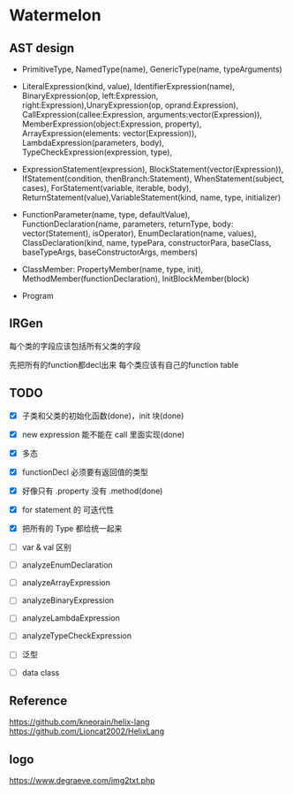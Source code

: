 # Watermelon

## AST design

- PrimitiveType, NamedType(name), GenericType(name, typeArguments)

- LiteralExpression(kind, value), IdentifierExpression(name), BinaryExpression(op, left:Expression, right:Expression),UnaryExpression(op, oprand:Expression), CallExpression(callee:Expression, arguments:vector(Expression)), MemberExpression(object:Expression, property), ArrayExpression(elements: vector(Expression)), LambdaExpression(parameters, body), TypeCheckExpression(expression, type),

- ExpressionStatement(expression), BlockStatement(vector(Expression)), IfStatement(condition, thenBranch:Statement), WhenStatement(subject, cases), ForStatement(variable, iterable, body), ReturnStatement(value),VariableStatement(kind, name, type, initializer)

- FunctionParameter(name, type, defaultValue), FunctionDeclaration(name, parameters, returnType, body: vector(Statement), isOperator), EnumDeclaration(name, values), ClassDeclaration(kind, name, typePara, constructorPara, baseClass, baseTypeArgs, baseConstructorArgs, members)

- ClassMember: PropertyMember(name, type, init), MethodMember(functionDeclaration), InitBlockMember(block)

- Program

## IRGen
每个类的字段应该包括所有父类的字段

先把所有的function都decl出来
每个类应该有自己的function table

## TODO
- [x] 子类和父类的初始化函数(done)，init 块(done)
- [x] new expression 能不能在 call 里面实现(done)
- [x] 多态
- [x] functionDecl 必须要有返回值的类型
- [x] 好像只有 .property 没有 .method(done)
- [x] for statement 的 可迭代性

- [x] 把所有的 Type 都给统一起来


- [ ] var & val 区别
- [ ] analyzeEnumDeclaration
- [ ] analyzeArrayExpression
- [ ] analyzeBinaryExpression
- [ ] analyzeLambdaExpression
- [ ] analyzeTypeCheckExpression
- [ ] 泛型
- [ ] data class

## Reference

https://github.com/kneorain/helix-lang
https://github.com/Lioncat2002/HelixLang

## logo
https://www.degraeve.com/img2txt.php
